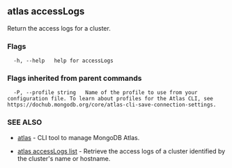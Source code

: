## atlas accessLogs

Return the access logs for a cluster.






### Flags

```
  -h, --help   help for accessLogs

```


### Flags inherited from parent commands

```
  -P, --profile string   Name of the profile to use from your configuration file. To learn about profiles for the Atlas CLI, see https://dochub.mongodb.org/core/atlas-cli-save-connection-settings.

```

### SEE ALSO


* [atlas](atlas.md)	- CLI tool to manage MongoDB Atlas.

* [atlas accessLogs list](atlas_accessLogs_list.md)	- Retrieve the access logs of a cluster identified by the cluster's name or hostname.



